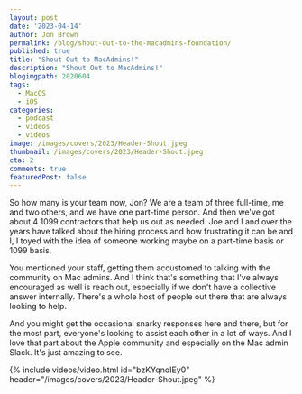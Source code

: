 ```yaml
---
layout: post
date: '2023-04-14'
author: Jon Brown
permalink: /blog/shout-out-to-the-macadmins-foundation/
published: true
title: "Shout Out to MacAdmins!"
description: "Shout Out to MacAdmins!"
blogimgpath: 2020604
tags:
  - MacOS
  - iOS
categories:
  - podcast
  - videos
  - videos
image: /images/covers/2023/Header-Shout.jpeg
thumbnail: /images/covers/2023/Header-Shout.jpeg
cta: 2
comments: true
featuredPost: false
---
```

So how many is your team now, Jon? We are a team of three full-time, me and two others, and we have one part-time person. And then we've got about 4 1099 contractors that help us out as needed. Joe and I and over the years have talked about the hiring process and how frustrating it can be and I, I toyed with the idea of someone working maybe on a part-time basis or 1099 basis.

You mentioned your staff, getting them accustomed to talking with the community on Mac admins. And I think that's something that I've always encouraged as well is reach out, especially if we don't have a collective answer internally. There's a whole host of people out there that are always looking to help.

And you might get the occasional snarky responses here and there, but for the most part,  everyone's looking to assist each other in a lot of ways. And I love that part about the Apple community and especially on the Mac admin Slack. It's just amazing to see.

{% include videos/video.html id="bzKYqnoIEy0" header="/images/covers/2023/Header-Shout.jpeg" %}